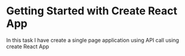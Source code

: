 # Getting Started with Create React App

In this task I have create a single page application using API call using create React App


